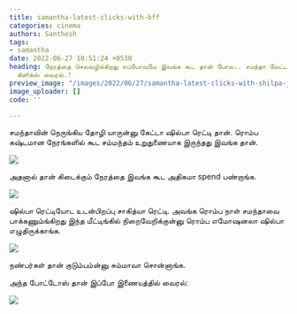 ```yaml
---
title: samantha-latest-clicks-with-bff
categories: cinema
authors: Santhosh
tags:
- samantha
date: 2022-06-27 10:51:24 +0530
heading: நேரத்தை செலவழிக்கிறது எப்போவுமே இவங்க கூட தான் போல.. சமந்தா லேட்டஸ்ட் ஹாட்
  கிளிக்ஸ் வைரல்.!
preview_image: "/images/2022/06/27/samantha-latest-clicks-with-shilpa-jpg.jpeg"
image_uploader: []
code: ''

---
```


சமந்தாவின் நெருங்கிய தோழி யாருன்னு கேட்டா ஷில்பா ரெட்டி தான். ரொம்ப கஷ்டமான நேரங்களில் கூட சம்மந்தம் உறுதுணையாக இருந்தது இவங்க தான்.

![](/images/2022/06/27/samantha-with-her-bff-shilpa-3.jpeg)

அதனால் தான் கிடைக்கும் நேரத்தை இவங்க கூட அதிகமா spend பண்றாங்க.

![](/images/2022/06/27/samantha-with-her-bff-shilpa-webp.jpeg)

ஷில்பா ரெட்டியோட உடன்பிறப்பு சாகித்யா ரெட்டி. அவங்க ரொம்ப நாள் சமந்தாவை பாக்கணும்ங்கிறது இந்த மீட்டிங்கில் நிறைவேறிக்குன்னு ரொம்ப எமோஷனலா ஷில்பா எழுதிருக்காங்க.

![](/images/2022/06/27/samantha-with-her-bff-shilpa-2-webp.jpeg)

நண்பர்கள் தான் குடும்பம்ன்னு சும்மாவா சொன்னாங்க.

அந்த போட்டோஸ் தான் இப்போ இணையத்தில் வைரல்:

![](/images/2022/06/27/samantha-with-her-bff-shilpa-1-webp.jpeg)
